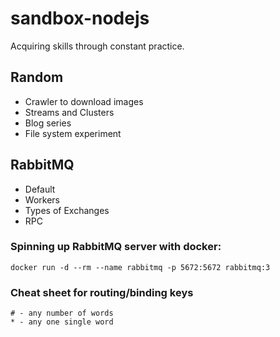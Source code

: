# sandbox-nodejs

Acquiring skills through constant practice.

## Random

- Crawler to download images
- Streams and Clusters
- Blog series
- File system experiment

## RabbitMQ

- Default
- Workers
- Types of Exchanges
- RPC

### Spinning up RabbitMQ server with docker:

```
docker run -d --rm --name rabbitmq -p 5672:5672 rabbitmq:3
```

### Cheat sheet for routing/binding keys

```
# - any number of words
* - any one single word
```
